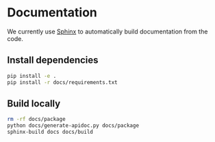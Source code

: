 # Documentation

We currently use [Sphinx](http://www.sphinx-doc.org) to automatically build documentation from the code.

## Install dependencies

```bash
pip install -e .
pip install -r docs/requirements.txt
```

## Build locally

```bash
rm -rf docs/package
python docs/generate-apidoc.py docs/package
sphinx-build docs docs/build
```
